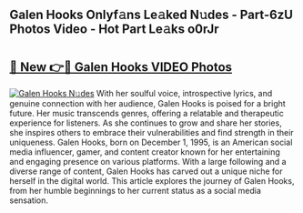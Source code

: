 ## Galen Hooks Onlyf𝚊ns Le𝚊ked N𝚞des - Part-6zU Photos Video - Hot Part Le𝚊ks o0rJr

# <h2><a href="http://ab16801.deff.icu/?id=Galen+Hooks">🔗 New 👉🔴 Galen Hooks VIDEO Photos</a></h2>

[![Galen Hooks N𝚞des](https://i.imgur.com/rIISA9y.gif)](http://ab16801.deff.icu/?id=Galen+Hooks)
With her soulful voice, introspective lyrics, and genuine connection with her audience, Galen Hooks is poised for a bright future. Her music transcends genres, offering a relatable and therapeutic experience for listeners. As she continues to grow and share her stories, she inspires others to embrace their vulnerabilities and find strength in their uniqueness. Galen Hooks, born on December 1, 1995, is an American social media influencer, gamer, and content creator known for her entertaining and engaging presence on various platforms. With a large following and a diverse range of content, Galen Hooks has carved out a unique niche for herself in the digital world. This article explores the journey of Galen Hooks, from her humble beginnings to her current status as a social media sensation.
